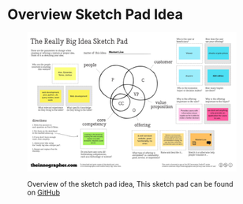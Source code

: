 # Overview Sketch Pad Idea&#x20;

<figure><img src="../.gitbook/assets/SketchPad_BusE_page-0001.jpg" alt=""><figcaption><p>Overview of the sketch pad idea, This sketch pad can be found on <a href="../SketchPad_BusE_page-0001.jpg">GitHub</a></p></figcaption></figure>

